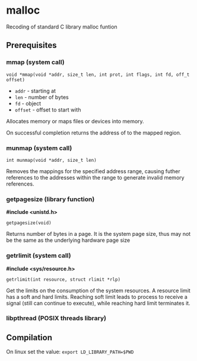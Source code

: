 # malloc
Recoding of standard C library malloc funtion

## Prerequisites

### mmap (system call)

`void *mmap(void *addr, size_t len, int prot, int flags, int fd, off_t offset)`

+ `addr` - starting at
+ `len` - number of bytes
+ `fd` - object
+ `offset` - offset to start with

Allocates memory or maps files or devices into memory.


On successful completion returns the address of to the mapped region.

### munmap (system call)

`int munmap(void *addr, size_t len)`


Removes the mappings for the specified address range, causing futher references to the addresses within the range to generate invalid memory references.

### getpagesize (library function)

**#include <unistd.h>**

`getpagesize(void)`

Returns number of bytes in a page. It is the system page size, thus may not be the same as the underlying hardware page size

### getrlimit (system call)

**#include <sys/resource.h>**

`getrlimit(int resource, struct rlimit *rlp)`

Get the limits on the consumption of the system resources. A resource limit has a soft and hard limits. Reaching soft limit leads to process to receive a signal (still can continue to execute), while reaching hard limit terminates it.

### libpthread (POSIX threads library)

## Compilation

On linux set the value:
`export LD_LIBRARY_PATH=$PWD`
